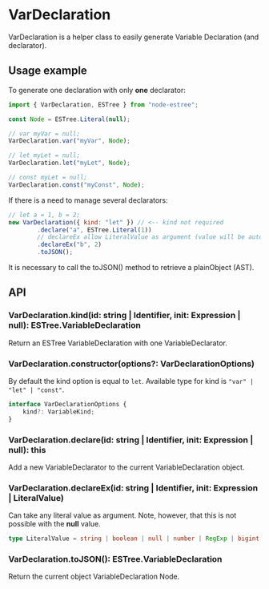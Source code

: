 # VarDeclaration

VarDeclaration is a helper class to easily generate Variable Declaration (and declarator).

## Usage example

To generate one declaration with only **one** declarator:

```js
import { VarDeclaration, ESTree } from "node-estree";

const Node = ESTree.Literal(null);

// var myVar = null;
VarDeclaration.var("myVar", Node);

// let myLet = null;
VarDeclaration.let("myLet", Node);

// const myLet = null;
VarDeclaration.const("myConst", Node);
```

If there is a need to manage several declarators:

```js
// let a = 1, b = 2;
new VarDeclaration({ kind: "let" }) // <-- kind not required
        .declare("a", ESTree.Literal(1))
        // declareEx allow LiteralValue as argument (value will be automatically converted to a Literal AST)
        .declareEx("b", 2)
        .toJSON();
```

It is necessary to call the toJSON() method to retrieve a plainObject (AST).

## API

### VarDeclaration.kind(id: string | Identifier, init: Expression | null): ESTree.VariableDeclaration
Return an ESTree VariableDeclaration with one VariableDeclarator.

### VarDeclaration.constructor(options?: VarDeclarationOptions)

By default the kind option is equal to `let`. Available type for kind is `"var" | "let" | "const"`.

```ts
interface VarDeclarationOptions {
    kind?: VariableKind;
}
```

### VarDeclaration.declare(id: string | Identifier, init: Expression | null): this
Add a new VariableDeclarator to the current VariableDeclaration object.

### VarDeclaration.declareEx(id: string | Identifier, init: Expression | LiteralValue)
Can take any literal value as argument. Note, however, that this is not possible with the **null** value.

```ts
type LiteralValue = string | boolean | null | number | RegExp | bigint;
```

### VarDeclaration.toJSON(): ESTree.VariableDeclaration
Return the current object VariableDeclaration Node.